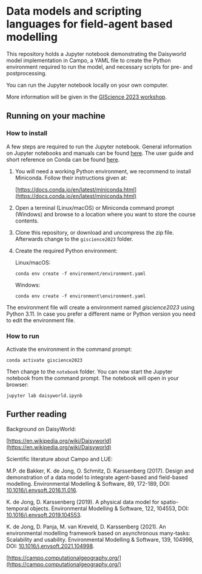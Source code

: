 # Data models and scripting languages for field-agent based modelling

This repository holds a Jupyter notebook demonstrating the Daisyworld model implementation in Campo,
a YAML file to create the Python environment required to run the model,
and necessary scripts for pre- and postprocessing.

You can run the Jupyter notebook locally on your own computer.

More information will be given in the [GIScience 2023 workshop](https://campo.computationalgeography.org/workshops/giscience2023/).


## Running on your machine

### How to install

A few steps are required to run the Jupyter notebook.
General information on Jupyter notebooks and manuals can be found [here](https://jupyter.readthedocs.io/en/latest/).
The user guide and short reference on Conda can be found [here](https://docs.conda.io/projects/conda/en/latest/user-guide/cheatsheet.html).

 1. You will need a working Python environment, we recommend to install Miniconda. Follow their instructions given at:

    [https://docs.conda.io/en/latest/miniconda.html](https://docs.conda.io/en/latest/miniconda.html)

 2. Open a terminal (Linux/macOS) or Miniconda command prompt (Windows) and browse to a location where you want to store the course contents.

 3. Clone this repository, or download and uncompress the zip file. Afterwards change to the `giscience2023` folder.

 4. Create the required Python environment:

    Linux/macOS:

    `conda env create -f environment/environment.yaml`

    Windows:

    `conda env create -f environment\environment.yaml`


The environment file will create a environment named *giscience2023* using Python 3.11. In case you prefer a different name or Python version you need to edit the environment file.


### How to run

Activate the environment in the command prompt:

`conda activate giscience2023`

Then change to the `notebook` folder.
You can now start the Jupyter notebook from the command prompt. The notebook will open in your browser:

`jupyter lab daisyworld.ipynb`


## Further reading

Background on DaisyWorld:

  [https://en.wikipedia.org/wiki/Daisyworld](https://en.wikipedia.org/wiki/Daisyworld)

Scientific literature about Campo and LUE:

  M.P. de Bakker, K. de Jong, O. Schmitz, D. Karssenberg (2017). Design and demonstration of a data model to integrate agent-based and field-based modelling. Environmental Modelling & Software, 89, 172-189, DOI: [10.1016/j.envsoft.2016.11.016](https://doi.org/10.1016/j.envsoft.2016.11.016).

  K. de Jong, D. Karssenberg (2019). A physical data model for spatio-temporal objects. Environmental Modelling & Software, 122, 104553, DOI: [10.1016/j.envsoft.2019.104553](https://doi.org/10.1016/j.envsoft.2019.104553).

  K. de Jong, D. Panja, M. van Kreveld, D. Karssenberg (2021). An environmental modelling framework based on asynchronous many-tasks: Scalability and usability. Environmental Modelling & Software, 139, 104998, DOI: [10.1016/j.envsoft.2021.104998](https://doi.org/10.1016/j.envsoft.2021.104998).

[https://campo.computationalgeography.org/](https://campo.computationalgeography.org/)
